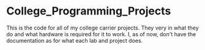# College_Programming_Projects
This is the code for all of my college carrier projects. They very in what they do and what hardware is required for it to work. I, as of now, don't have the documentation as for what each lab and project does. 
